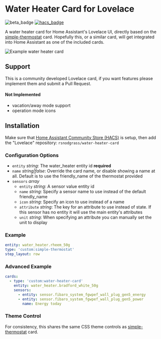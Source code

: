# Water Heater Card for Lovelace

![beta_badge](https://img.shields.io/badge/maturity-Beta-yellow.png)
[![hacs_badge](https://img.shields.io/badge/HACS-Default-orange.svg)](https://github.com/custom-components/hacs)

A water heater card for Home Assistant's Lovelace UI, directly based on the [simple-thermostat](https://github.com/nervetattoo/simple-thermostat/) card. Hopefully this, or a similar card, will get integrated into Home Assistant as one of the included cards.

![Example water heater card](https://github.com/rsnodgrass/water-heater-card/raw/master/example-card.png)

## Support

This is a community developed Lovelace card, if you want features please implement them and submit a Pull Request.

#### Not Implemented

- vacation/away mode support
- operation mode icons

## Installation

Make sure that [Home Assistant Community Store (HACS)](https://github.com/custom-components/hacs) is setup, then add the "Lovelace" repository: `rsnodgrass/water-heater-card`

### Configuration Options

- `entity` _string_: The water_heater entity id **required**
- `name` _string|false_: Override the card name, or disable showing a name at all. Default is to use the friendly_name of the thermostat provided
- `sensors` _array_
  - `entity` _string_: A sensor value entity id
  - `name` _string_: Specify a sensor name to use instead of the default friendly_name
  - `icon` _string_: Specify an icon to use instead of a name
  - `attribute` _string_: The key for an attribute to use instead of state. If this sensor has no entity it will use the main entity's attributes
  - `unit` _string_: When specifying an attribute you can manually set the unit to display

### Example

```yaml
entity: water_heater.rheem_50g
type: 'custom:simple-thermostat'
step_layout: row
```

### Advanced Example

```yaml
cards:
  - type: 'custom:water-heater-card'
    entity: water_heater.bradford_white_50g
    sensors:
      - entity: sensor.fibaro_system_fgwpef_wall_plug_gen5_energy
      - entity: sensor.fibaro_system_fgwpef_wall_plug_gen5_power
        name: Energy today
```

### Theme Control

For consistency, this shares the same CSS theme controls as [simple-thermostat](https://github.com/nervetattoo/simple-thermostat/) card.

